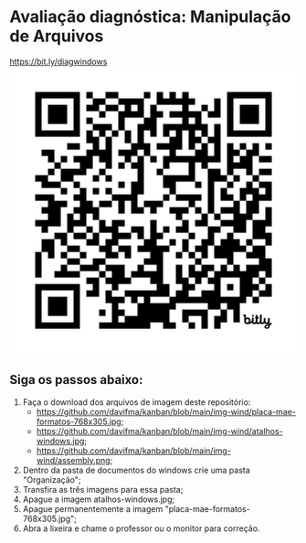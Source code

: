 # Avaliação diagnóstica: Manipulação de Arquivos
https://bit.ly/diagwindows
![/bit.ly/diagwindows](https://github.com/davifma/kanban/blob/main/img-wind/diagwindow.svg)
## Siga os passos abaixo:
1. Faça o download dos arquivos de imagem deste repositório:
   - https://github.com/davifma/kanban/blob/main/img-wind/placa-mae-formatos-768x305.jpg;
   - https://github.com/davifma/kanban/blob/main/img-wind/atalhos-windows.jpg;
   - https://github.com/davifma/kanban/blob/main/img-wind/assembly.png;
3. Dentro da pasta de documentos do windows crie uma pasta "Organização";
4. Transfira as três imagens para essa pasta;
5. Apague a imagem atalhos-windows.jpg;
6. Apague permanentemente a imagem "placa-mae-formatos-768x305.jpg";
7. Abra a lixeira e chame o professor ou o monitor para correção.
